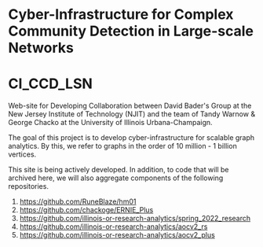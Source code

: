# Cyber-Infrastructure for Complex Community Detection in Large-scale Networks
# CI_CCD_LSN

Web-site for Developing Collaboration between David Bader's Group at the New Jersey Institute of Technology (NJIT) and the team of Tandy Warnow & George Chacko at the University of Illinois Urbana-Champaign. 

The goal of this project is to develop cyber-infrastructure for scalable graph analytics. By this, we refer to graphs in the order of 10 million - 1 billion vertices.

This site is being actively developed. In addition, to code that will be archived here, we will also aggregate components of the following repositories.

1. https://github.com/RuneBlaze/hm01
2. https://github.com/chackoge/ERNIE_Plus
3. https://github.com/illinois-or-research-analytics/spring_2022_research
4. https://github.com/illinois-or-research-analytics/aocv2_rs
5. https://github.com/illinois-or-research-analytics/aocv2_plus
